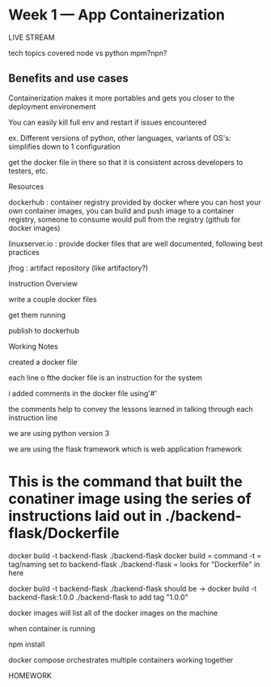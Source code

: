 # Week 1 — App Containerization

LIVE STREAM

tech topics covered
node vs python
mpm?npn?

Benefits and use cases
----------------------
Containerization makes it more portables and gets you closer to the deployment environement

You can easily kill full env and restart if issues encountered

ex. Different versions of python, other languages, variants of OS's: simplifies down to 1 configuration

get the docker file in there so that it is consistent across developers to testers, etc.


Resources 

dockerhub : container registry provided by docker where you can host your own container images, you can build and push image to a container registry, someone to consume would pull from the registry (github for docker images)

linuxserver.io : provide docker files that are well documented, following best practices

jfrog : artifact repository (like artifactory?)

Instruction Overview


write a couple docker files

get them running

publish to dockerhub

Working Notes

created a docker file

each line o fthe docker file is an instruction for the system

i added comments in the docker file using'#'

the comments help to convey the lessons learned in talking through each instruction line

we are using python version 3

we are using the flask framework which is web application framework

# This is the command that built the conatiner image using the series of instructions laid out in ./backend-flask/Dockerfile
docker build -t backend-flask ./backend-flask
docker build = command
-t  = tag/naming set to backend-flask
./backend-flask = looks for "Dockerfile" in here

docker build -t backend-flask ./backend-flask
should be ->
docker build -t backend-flask:1.0.0 ./backend-flask
to add tag "1.0.0"

docker images will list all of the docker images on the machine

when container is running

npm install

docker compose orchestrates multiple containers working together


HOMEWORK
